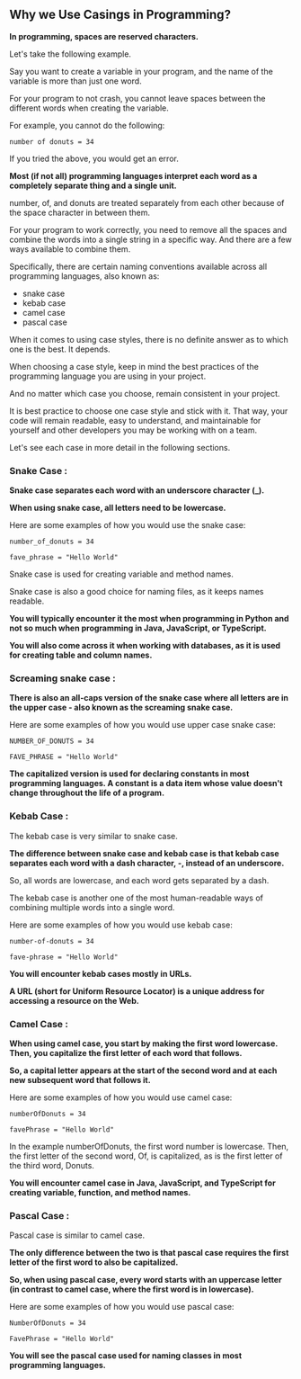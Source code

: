 ## Why we Use Casings in Programming?

**In programming, spaces are reserved characters.**

Let's take the following example.

Say you want to create a variable in your program, and the name of the variable is more than just one word.

For your program to not crash, you cannot leave spaces between the different words when creating the variable.

For example, you cannot do the following:
```
number of donuts = 34
```
If you tried the above, you would get an error.

**Most (if not all) programming languages interpret each word as a completely separate thing and a single unit.**

number, of, and donuts are treated separately from each other because of the space character in between them.

For your program to work correctly, you need to remove all the spaces and combine the words into a single string in a specific way. And there are a few ways available to combine them.

Specifically, there are certain naming conventions available across all programming languages, also known as:

- snake case
- kebab case
- camel case
- pascal case

When it comes to using case styles, there is no definite answer as to which one is the best. It depends.

When choosing a case style, keep in mind the best practices of the programming language you are using in your project.

And no matter which case you choose, remain consistent in your project.

It is best practice to choose one case style and stick with it. That way, your code will remain readable, easy to understand, and maintainable for yourself and other developers you may be working with on a team.

Let's see each case in more detail in the following sections.

### Snake Case :

**Snake case separates each word with an underscore character (_).**

**When using snake case, all letters need to be lowercase.**

Here are some examples of how you would use the snake case:
```
number_of_donuts = 34

fave_phrase = "Hello World"
```

Snake case is used for creating variable and method names.

Snake case is also a good choice for naming files, as it keeps names readable.

**You will typically encounter it the most when programming in Python and not so much when programming in Java, JavaScript, or TypeScript.**

**You will also come across it when working with databases, as it is used for creating table and column names.**

### Screaming snake case :

**There is also an all-caps version of the snake case where all letters are in the upper case - also known as the screaming snake case.**

Here are some examples of how you would use upper case snake case:
```
NUMBER_OF_DONUTS = 34

FAVE_PHRASE = "Hello World"
```

**The capitalized version is used for declaring constants in most programming languages. A constant is a data item whose value doesn't change throughout the life of a program.**

### Kebab Case :

The kebab case is very similar to snake case.

**The difference between snake case and kebab case is that kebab case separates each word with a dash character, -, instead of an underscore.**

So, all words are lowercase, and each word gets separated by a dash.

The kebab case is another one of the most human-readable ways of combining multiple words into a single word.

Here are some examples of how you would use kebab case:
```
number-of-donuts = 34

fave-phrase = "Hello World"
```

**You will encounter kebab cases mostly in URLs.**

**A URL (short for Uniform Resource Locator) is a unique address for accessing a resource on the Web.**

### Camel Case :

**When using camel case, you start by making the first word lowercase. Then, you capitalize the first letter of each word that follows.**

**So, a capital letter appears at the start of the second word and at each new subsequent word that follows it.**

Here are some examples of how you would use camel case:
```
numberOfDonuts = 34

favePhrase = "Hello World"
```
In the example numberOfDonuts, the first word number is lowercase. Then, the first letter of the second word, Of, is capitalized, as is the first letter of the third word, Donuts.

**You will encounter camel case in Java, JavaScript, and TypeScript for creating variable, function, and method names.**

### Pascal Case :

Pascal case is similar to camel case.

**The only difference between the two is that pascal case requires the first letter of the first word to also be capitalized.**

**So, when using pascal case, every word starts with an uppercase letter (in contrast to camel case, where the first word is in lowercase).**

Here are some examples of how you would use pascal case:
```
NumberOfDonuts = 34

FavePhrase = "Hello World"
```

**You will see the pascal case used for naming classes in most programming languages.**
